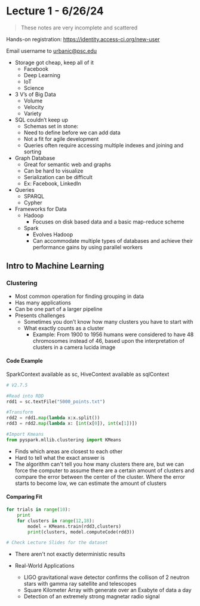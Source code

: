 
# Lecture 1 - 6/26/24

> These notes are very incomplete and scattered

Hands-on registration: https://identity.access-ci.org/new-user

Email username to urbanic@psc.edu 


- Storage got cheap, keep all of it
    - Facebook
    - Deep Learning
    - IoT
    - Science
- 3 V’s of Big Data
    - Volume
    - Velocity
    - Variety
- SQL couldn’t keep up
    - Schemas set in stone:
    - Need to define before we can add data
    - Not a fit for agile development
    - Queries often require accessing multiple indexes and joining and sorting 
- Graph Database
    - Great for semantic web and graphs
    - Can be hard to visualize
    - Serialization can be difficult
    - Ex: Facebook, LinkedIn
- Queries
    - SPARQL
    - Cypher
- Frameworks for Data
    - Hadoop
        - Focuses on disk based data and a basic map-reduce scheme
    - Spark
        - Evolves Hadoop
        - Can accommodate multiple types of databases and achieve their performance gains by using parallel workers

## Intro to Machine Learning

### Clustering
- Most common operation for finding grouping in data 
- Has many applications
- Can be one part of a larger pipeline
- Presents challenges
    - Sometimes you don’t know how many clusters you have to start with
    - What exactly counts as a cluster
        - Example: From 1900 to 1956 humans were considered to have 48 chromosomes instead of 46, based upon the interpretation of clusters in a camera lucida image

#### Code Example

SparkContext available as sc, HiveContext available as sqlContext

```python
# V2.7.5

#Read into RDD
rdd1 = sc.textFile("5000_points.txt")

#Transform
rdd2 = rdd1.map(lambda x:x.split())
rdd3 = rdd2.map(lambda x: [int(x[0]), int(x[1])])

#Import Kmeans
from pyspark.mllib.clustering import KMeans
```

- Finds which areas are closest to each other
- Hard to tell what the exact answer is 
- The algorithm can't tell you how many clusters there are, but we can force the computer to assume there are a certain amount of clusters and compare the error between the center of the cluster. Where the error starts to become low, we can estimate the amount of clusters

#### Comparing Fit 

```python
for trials in range(10):
    print
    for clusters in range(12,18):
        model = KMeans.train(rdd3,clusters)
        print(clusters, model.computeCode(rdd3))

# Check Lecture Slides for the dataset
```

- There aren't not exactly deterministic results 

- Real-World Applications
    - LIGO gravitational wave detector confirms the collison of 2 neutron stars with gamma ray satellite and telescopes
    - Square Kilometer Array with generate over an Exabyte of data a day
    - Detection of an extremely strong magnetar radio signal